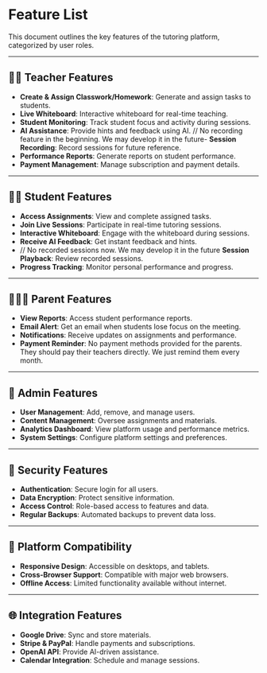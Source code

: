 # Feature List

This document outlines the key features of the tutoring platform, categorized by user roles.

---

## 👨‍🏫 Teacher Features

- **Create & Assign Classwork/Homework**: Generate and assign tasks to students.
- **Live Whiteboard**: Interactive whiteboard for real-time teaching.
- **Student Monitoring**: Track student focus and activity during sessions.
- **AI Assistance**: Provide hints and feedback using AI.
// No recording feature in the beginning. We may develop it in the future- **Session Recording**: Record sessions for future reference.
- **Performance Reports**: Generate reports on student performance.
- **Payment Management**: Manage subscription and payment details.

---

## 👩‍🎓 Student Features

- **Access Assignments**: View and complete assigned tasks.
- **Join Live Sessions**: Participate in real-time tutoring sessions.
- **Interactive Whiteboard**: Engage with the whiteboard during sessions.
- **Receive AI Feedback**: Get instant feedback and hints.
- // No recorded sessions now. We may develop it in the future **Session Playback**: Review recorded sessions.
- **Progress Tracking**: Monitor personal performance and progress.

---

## 👨‍👩‍👧 Parent Features

- **View Reports**: Access student performance reports.
- **Email Alert**: Get an email when students lose focus on the meeting.
- **Notifications**: Receive updates on assignments and performance.
- **Payment Reminder**: No payment methods provided for the parents. They should pay their teachers directly. We just remind them every month.

---

## 🔧 Admin Features

- **User Management**: Add, remove, and manage users.
- **Content Management**: Oversee assignments and materials.
- **Analytics Dashboard**: View platform usage and performance metrics.
- **System Settings**: Configure platform settings and preferences.

---

## 🔐 Security Features

- **Authentication**: Secure login for all users.
- **Data Encryption**: Protect sensitive information.
- **Access Control**: Role-based access to features and data.
- **Regular Backups**: Automated backups to prevent data loss.

---

## 📱 Platform Compatibility

- **Responsive Design**: Accessible on desktops, and tablets.
- **Cross-Browser Support**: Compatible with major web browsers.
- **Offline Access**: Limited functionality available without internet.

---

## 🌐 Integration Features

- **Google Drive**: Sync and store materials.
- **Stripe & PayPal**: Handle payments and subscriptions.
- **OpenAI API**: Provide AI-driven assistance.
- **Calendar Integration**: Schedule and manage sessions.

